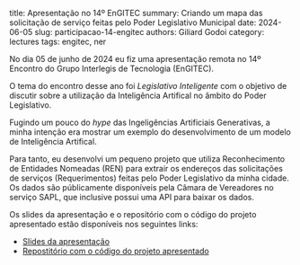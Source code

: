title: Apresentação no 14º EnGITEC
summary: Criando um mapa das solicitação de serviço feitas pelo Poder Legislativo Municipal
date: 2024-06-05
slug: participacao-14-engitec
authors: Giliard Godoi
category: lectures
tags: engitec, ner


No dia 05 de junho de 2024 eu fiz uma apresentação remota no 14º Encontro do Grupo Interlegis de Tecnologia (EnGITEC).

O tema do encontro desse ano foi *Legislativo Inteligente* com o objetivo de discutir sobre a utilização da Inteligência Artifical no âmbito do Poder Legislativo.

Fugindo um pouco do *hype* das Ingeligências Artificiais Generativas, a minha intenção era mostrar um exemplo do desenvolvimento de um modelo de Inteligência Artifical.

Para tanto, eu desenvolvi um pequeno projeto que utiliza Reconhecimento de Entidades Nomeadas (REN) para extrair os endereços das solicitações de serviços (Requerimentos) feitas pelo Poder Legislativo da minha cidade. Os dados são públicamente disponíveis pela Câmara de Vereadores no serviço SAPL, que inclusive possui uma API para baixar os dados.

Os slides da apresentação e o repositório com o código do projeto apresentado estão disponíveis nos seguintes links:

- [Slides da apresentação]({static}/pdfs/apresentacao-14-engitec.pdf)
- [Repostitório com o código do projeto apresentado](https://github.com/GiliardGodoi/spacy-ner-proposicao-legislativa)
